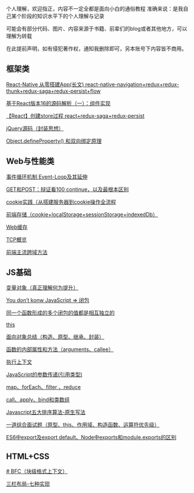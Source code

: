 

个人理解，欢迎指正，内容不一定全都是面向小白的通俗教程
准确来说：是我自己某个阶段的知识水平下的个人理解与记录

可能会有部分代码、图片、内容来源于书籍、前辈们的blog或者其他地方，可以理解为转载

在此提前声明，如有侵犯著作权，通知我删除即可，另本账号下内容皆不商用。

## 框架类

[React-Native 从零搭建App(长文)  react-native-navigation+redux+redux-thunk+redux-saga+redux-persist+flow](https://juejin.im/post/5a9f93d96fb9a028d2077c19)

[基于React版本16的源码解析（一）：组件实现](https://github.com/amandakelake/blog/issues/27)

[【React】创建store过程   react+redux-saga+redux-persist](https://github.com/amandakelake/blog/issues/9)

[jQuery源码（封装思想）](https://github.com/amandakelake/blog/issues/12)

[Object.defineProperty() 和双向绑定原理](https://github.com/amandakelake/blog/issues/8)

## Web与性能类
[事件循环机制 Event-Loop及其延伸](https://github.com/amandakelake/blog/issues/26)

[GET和POST：辩证看100 continue，以及最根本区别](https://github.com/amandakelake/blog/issues/20)

[cookie实践（从搭建服务器到cookie操作全流程](https://github.com/amandakelake/blog/issues/18)

[前端存储（cookie+localStorage+sessionStorage+indexedDb）](https://github.com/amandakelake/blog/issues/13)

[Web缓存](https://github.com/amandakelake/blog/issues/15)

[TCP概览](https://github.com/amandakelake/blog/issues/21)

[前端主流跨域方法](https://github.com/amandakelake/blog/issues/17)

## JS基础

[变量对象（真正理解何为提升）](https://github.com/amandakelake/blog/issues/7)

[You don’t konw JavaScript => 闭包](https://github.com/amandakelake/blog/issues/24)

[同一个函数形成的多个闭包的值都是相互独立的](https://github.com/amandakelake/blog/issues/1)

[this](https://github.com/amandakelake/blog/issues/5)

[面向对象总结（构造、原型、继承、封装）](https://github.com/amandakelake/blog/issues/3)

[函数的内部属性和方法（arguments、callee）](https://github.com/amandakelake/blog/issues/6)

[执行上下文](https://github.com/amandakelake/blog/issues/11)

[JavaScript的参数传递(引用类型)](https://github.com/amandakelake/blog/issues/2)

[map、forEach、filter 、reduce](https://github.com/amandakelake/blog/issues/19)

[call、apply、bind和类数组](https://github.com/amandakelake/blog/issues/16)

[Javascript五大排序算法-原生写法](https://github.com/amandakelake/blog/issues/4)

[一道综合面试题（原型、this、作用域、构造函数、运算符优先级）](https://github.com/amandakelake/blog/issues/10)

[ES6中export及export default、Node中exports和module.exports的区别](https://github.com/amandakelake/blog/issues/22)


## HTML+CSS
[# BFC（块级格式上下文）](https://github.com/amandakelake/blog/issues/25)

[三栏布局-七种实现](https://github.com/amandakelake/blog/issues/28)
